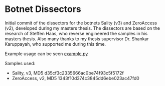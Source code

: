# Botnet Dissectors

Initial commit of the dissectors for the botnets Sality (v3) and ZeroAccess (v2), developed during my masters thesis. The dissectors are based on the research of Steffen Haas, who reverse engineered the samples in his masters thesis. Also many thanks to my thesis supervisor Dr. Shankar Karuppayah, who supported me during this time.

Example usage can be seen [example.py](example.py)

Samples used:
- Sality, v3, MD5 d35cf3c2335666ac0be74f93c5f5172f
- ZeroAccess, v2, MD5 1343f10d374c3845dd6ebe023ac47fd0